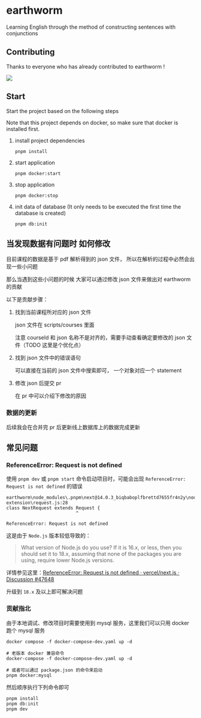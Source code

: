 # earthworm

Learning English through the method of constructing sentences with conjunctions

## Contributing

Thanks to everyone who has already contributed to earthworm !

<a href="https://github.com/cuixiaorui/earthworm/graphs/contributors"><img src="https://contributors.nn.ci/api?repo=cuixiaorui/earthworm" /></a>

## Start

Start the project based on the following steps

Note that this project depends on docker, so make sure that docker is installed first.

1. install project dependencies

   ```shell
   pnpm install
   ```

2. start application

   ```shell
   pnpm docker:start
   ```

3. stop application

   ```shell
   pnpm docker:stop
   ```

4. init data of database (It only needs to be executed the first time the database is created)

   ```shell
   pnpm db:init
   ```

## 当发现数据有问题时 如何修改

目前课程的数据是基于 pdf 解析得到的 json 文件， 所以在解析的过程中必然会出现一些小问题

那么当遇到这些小问题的时候 大家可以通过修改 json 文件来做出对 earthworm 的贡献

以下是贡献步骤：

1. 找到当前课程所对应的 json 文件

   json 文件在 scripts/courses 里面

   注意 courseId 和 json 名称不是对齐的，需要手动查看确定要修改的 json 文件（TODO 这里是个优化点）

2. 找到 json 文件中的错误语句

   可以直接在当前的 json 文件中搜索即可， 一个对象对应一个 statement

3. 修改 json 后提交 pr

   在 pr 中可以介绍下修改的原因

### 数据的更新

后续我会在合并完 pr 后更新线上数据库上的数据完成更新

## 常见问题

### ReferenceError: Request is not defined

使用 `pnpm dev` 或 `pnpm start` 命令启动项目时，可能会出现 `ReferenceError: Request is not defined` 的错误

```
earthworm\node_modules\.pnpm\next@14.0.3_biqbaboplfbrettd7655fr4n2y\node_modules\next\dist\server\web\spec-extension\request.js:28
class NextRequest extends Request {
                          ^

ReferenceError: Request is not defined
```

这是由于 `Node.js` 版本较低导致的：

> What version of Node.js do you use? If it is 16.x, or less, then you should set it to 18.x, assuming that none of the packages you are using, require lower Node.js versions.

详情参见这里：[ReferenceError: Request is not defined · vercel/next.js · Discussion #47648](https://github.com/vercel/next.js/discussions/47648)

升级到 `18.x` 及以上即可解决问题

### 贡献指北

由于本地调试、修改项目时需要使用到 mysql 服务，这里我们可以只用 docker 跑个 mysql 服务

```shell
docker compose -f docker-compose-dev.yaml up -d

# 老版本 docker 兼容命令
docker-compose -f docker-compose-dev.yaml up -d

# 或者可以通过 package.json 的命令来启动
pnpm docker:mysql
```

然后顺序执行下列命令即可

```shell
pnpm install
pnpm db:init
pnpm dev
```
